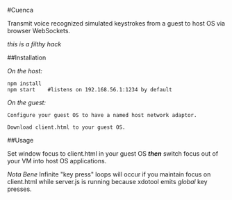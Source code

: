 #Cuenca

Transmit voice recognized simulated keystrokes from a guest to host OS via browser WebSockets.

*this is a filthy hack*

##Installation

*On the host:*

    npm install
    npm start    #listens on 192.168.56.1:1234 by default

*On the guest:*

    Configure your guest OS to have a named host network adaptor.

    Download client.html to your guest OS.  

##Usage

Set window focus to client.html in your guest OS ***then*** switch focus out of your VM into host OS applications.

*Nota Bene* Infinite "key press" loops will occur if you maintain focus on client.html while server.js is running because xdotool emits *global* key presses.
